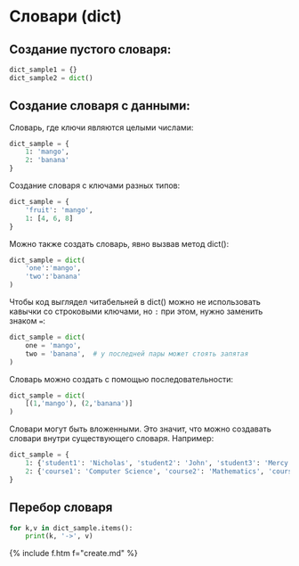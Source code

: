 # Словари (dict)

## Создание пустого словаря:

```python
dict_sample1 = {}
dict_sample2 = dict()
```

## Создание словаря с данными:

Cловарь, где ключи являются целыми числами:

```python
dict_sample = {
    1: 'mango',
    2: 'banana'
}
```
Создание словаря с ключами разных типов:

```python
dict_sample = {
    'fruit': 'mango', 
    1: [4, 6, 8]
}
```

Можно также создать словарь, явно вызвав метод dict():

```python
dict_sample = dict(
    'one':'mango', 
    'two':'banana'
)
```
Чтобы код выглядел читабельней в dict() можно не использовать кавычки со строковыми ключами, но `:` при этом, нужно заменить знаком `=`:

```python
dict_sample = dict(
    one = 'mango',
    two = 'banana',  # у последней пары может стоять запятая
)
```

Словарь можно создать с помощью последовательности:

```python
dict_sample = dict(
    [(1,'mango'), (2,'banana')]
)
```

Словари могут быть вложенными. Это значит, что можно создавать словари внутри существующего словаря. Например:

```python
dict_sample = {
    1: {'student1': 'Nicholas', 'student2': 'John', 'student3': 'Mercy'}, 
    2: {'course1': 'Computer Science', 'course2': 'Mathematics', 'course3': 'Accounting'}
}
```

## Перебор словаря

```python
for k,v in dict_sample.items():
    print(k, '->', v)
```

{% include f.htm f="create.md" %}

